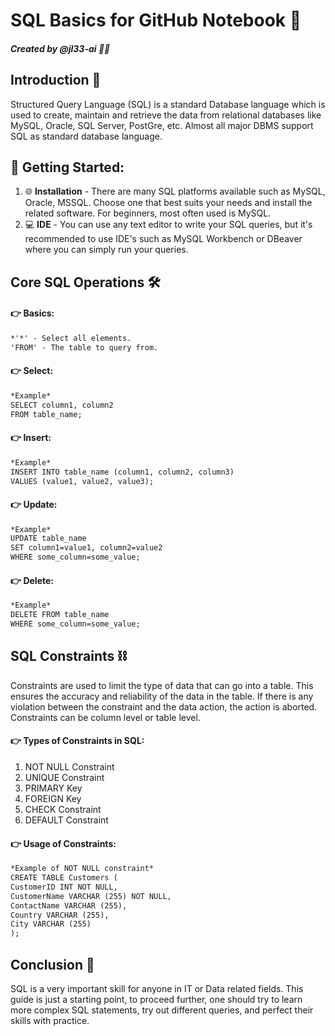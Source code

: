 # SQL Basics for GitHub Notebook 📘
##### Created by @jl33-ai 👦🏻

## Introduction 📑 

Structured Query Language (SQL) is a standard Database language which is used to create, maintain and retrieve the data from relational databases like MySQL, Oracle, SQL Server, PostGre, etc. 
Almost all major DBMS support SQL as standard database language.

## 🏁 Getting Started: 

1. 🌐 **Installation** - There are many SQL platforms available such as MySQL, Oracle, MSSQL. Choose one that best suits your needs and install the related software. For beginners, most often used is MySQL.
2. 💻 **IDE** - You can use any text editor to write your SQL queries, but it's recommended to use IDE's such as MySQL Workbench or DBeaver where you can simply run your queries.

## Core SQL Operations 🛠 

#### 👉 Basics: 

```markdown
*'*' - Select all elements.
'FROM' - The table to query from.
```

#### 👉 Select: 
```markdown
*Example*  
SELECT column1, column2  
FROM table_name;

```

#### 👉 Insert:
```markdown
*Example*  
INSERT INTO table_name (column1, column2, column3)  
VALUES (value1, value2, value3);
```

#### 👉 Update:
```markdown
*Example*  
UPDATE table_name  
SET column1=value1, column2=value2  
WHERE some_column=some_value;
```

#### 👉 Delete:
```markdown
*Example*  
DELETE FROM table_name  
WHERE some_column=some_value;
```

## SQL Constraints ⛓ 

Constraints are used to limit the type of data that can go into a table. This ensures the accuracy and reliability of the data in the table. If there is any violation between the constraint and the data action, the action is aborted. Constraints can be column level or table level.

#### 👉 Types of Constraints in SQL:

1. NOT NULL Constraint
2. UNIQUE Constraint
3. PRIMARY Key
4. FOREIGN Key
5. CHECK Constraint
6. DEFAULT Constraint

#### 👉 Usage of Constraints:
```markdown
*Example of NOT NULL constraint*  
CREATE TABLE Customers (  
CustomerID INT NOT NULL,  
CustomerName VARCHAR (255) NOT NULL,  
ContactName VARCHAR (255),  
Country VARCHAR (255),  
City VARCHAR (255)  
);
```

## Conclusion 📝 

SQL is a very important skill for anyone in IT or Data related fields. This guide is just a starting point, to proceed further, one should try to learn more complex SQL statements, try out different queries, and perfect their skills with practice.
